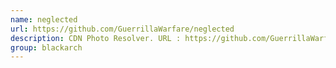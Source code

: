 ```yaml
---
name: neglected
url: https://github.com/GuerrillaWarfare/neglected
description: CDN Photo Resolver. URL : https://github.com/GuerrillaWarfare/neglected Groups : blackarch blackarch-recon
group: blackarch
---
```

